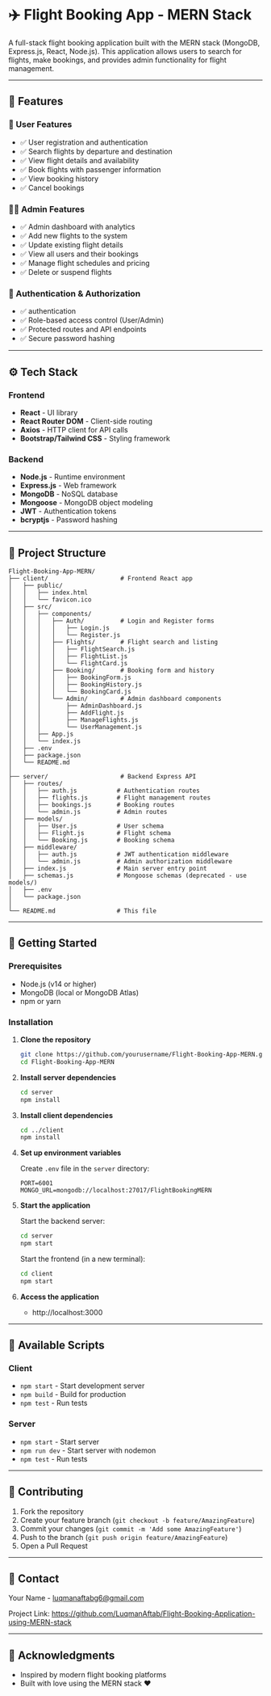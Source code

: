 # ✈️ Flight Booking App - MERN Stack

A full-stack flight booking application built with the MERN stack (MongoDB, Express.js, React, Node.js). This application allows users to search for flights, make bookings, and provides admin functionality for flight management.

---

## 🌟 Features

### 👤 User Features
- ✅ User registration and authentication
- ✅ Search flights by departure and destination
- ✅ View flight details and availability
- ✅ Book flights with passenger information
- ✅ View booking history
- ✅ Cancel bookings

### 👨‍💼 Admin Features
- ✅ Admin dashboard with analytics
- ✅ Add new flights to the system
- ✅ Update existing flight details
- ✅ View all users and their bookings
- ✅ Manage flight schedules and pricing
- ✅ Delete or suspend flights

### 🔐 Authentication & Authorization
- ✅ authentication
- ✅ Role-based access control (User/Admin)
- ✅ Protected routes and API endpoints
- ✅ Secure password hashing

---

## ⚙️ Tech Stack

### Frontend
- **React** - UI library
- **React Router DOM** - Client-side routing
- **Axios** - HTTP client for API calls
- **Bootstrap/Tailwind CSS** - Styling framework

### Backend
- **Node.js** - Runtime environment
- **Express.js** - Web framework
- **MongoDB** - NoSQL database
- **Mongoose** - MongoDB object modeling
- **JWT** - Authentication tokens
- **bcryptjs** - Password hashing

---

## 📁 Project Structure

```
Flight-Booking-App-MERN/
├── client/                    # Frontend React app
│   ├── public/
│   │   ├── index.html
│   │   └── favicon.ico
│   ├── src/
│   │   ├── components/
│   │   │   ├── Auth/          # Login and Register forms
│   │   │   │   ├── Login.js
│   │   │   │   └── Register.js
│   │   │   ├── Flights/       # Flight search and listing
│   │   │   │   ├── FlightSearch.js
│   │   │   │   ├── FlightList.js
│   │   │   │   └── FlightCard.js
│   │   │   ├── Booking/       # Booking form and history
│   │   │   │   ├── BookingForm.js
│   │   │   │   ├── BookingHistory.js
│   │   │   │   └── BookingCard.js
│   │   │   └── Admin/         # Admin dashboard components
│   │   │       ├── AdminDashboard.js
│   │   │       ├── AddFlight.js
│   │   │       ├── ManageFlights.js
│   │   │       └── UserManagement.js
│   │   ├── App.js
│   │   └── index.js
│   ├── .env
│   ├── package.json
│   └── README.md
│
├── server/                    # Backend Express API
│   ├── routes/
│   │   ├── auth.js           # Authentication routes
│   │   ├── flights.js        # Flight management routes
│   │   ├── bookings.js       # Booking routes
│   │   └── admin.js          # Admin routes
│   ├── models/
│   │   ├── User.js           # User schema
│   │   ├── Flight.js         # Flight schema
│   │   └── Booking.js        # Booking schema
│   ├── middleware/
│   │   ├── auth.js           # JWT authentication middleware
│   │   └── admin.js          # Admin authorization middleware
│   ├── index.js              # Main server entry point
│   ├── schemas.js            # Mongoose schemas (deprecated - use models/)
│   ├── .env
│   └── package.json
│
└── README.md                 # This file
```

---

## 🚀 Getting Started

### Prerequisites
- Node.js (v14 or higher)
- MongoDB (local or MongoDB Atlas)
- npm or yarn

### Installation

1. **Clone the repository**
   ```bash
   git clone https://github.com/yourusername/Flight-Booking-App-MERN.git
   cd Flight-Booking-App-MERN
   ```

2. **Install server dependencies**
   ```bash
   cd server
   npm install
   ```

3. **Install client dependencies**
   ```bash
   cd ../client
   npm install
   ```

4. **Set up environment variables**
   
   Create `.env` file in the `server` directory:
   ```env
   PORT=6001
   MONGO_URL=mongodb://localhost:27017/FlightBookingMERN
   ```

5. **Start the application**
   
   Start the backend server:
   ```bash
   cd server
   npm start
   ```
   
   Start the frontend (in a new terminal):
   ```bash
   cd client
   npm start
   ```

6. **Access the application**
   - http://localhost:3000

---

## 🔧 Available Scripts

### Client
- `npm start` - Start development server
- `npm build` - Build for production
- `npm test` - Run tests

### Server
- `npm start` - Start server
- `npm run dev` - Start server with nodemon
- `npm test` - Run tests

---

## 🤝 Contributing

1. Fork the repository
2. Create your feature branch (`git checkout -b feature/AmazingFeature`)
3. Commit your changes (`git commit -m 'Add some AmazingFeature'`)
4. Push to the branch (`git push origin feature/AmazingFeature`)
5. Open a Pull Request

---

## 📧 Contact

Your Name - luqmanaftabg6@gmail.com

Project Link: https://github.com/LuqmanAftab/Flight-Booking-Application-using-MERN-stack

---

## 🙏 Acknowledgments

- Inspired by modern flight booking platforms
- Built with love using the MERN stack ❤️
